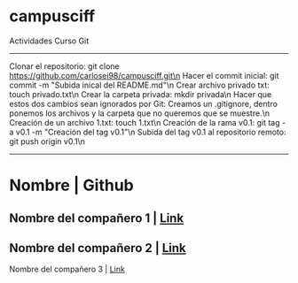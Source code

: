 # campusciff
Actividades Curso Git
***
Clonar el repositorio: git clone https://github.com/carlosei98/campusciff.git\n
Hacer el commit inicial: git commit -m "Subida inical del README.md"\n
Crear archivo privado txt: touch privado.txt\n
Crear la carpeta privada: mkdir privada\n
Hacer que estos dos cambios sean ignorados por Git: Creamos un .gitignore, dentro ponemos los archivos y la carpeta que no queremos que se muestre.\n
Creación de un archivo 1.txt: touch 1.txt\n
Creación de la rama v0.1: git tag -a v0.1 -m "Creación del tag v0.1"\n
Subida del tag v0.1 al repositorio remoto: git push origin v0.1\n
***
  Nombre                 | Github
  ======================================================
  Nombre del compañero 1 | [Link](https://www.google.com)
  ------------------------------------------------------
  Nombre del compañero 2 | [Link](https://www.google.com)
  ------------------------------------------------------
  Nombre del compañero 3 | [Link](https://www.google.com)
